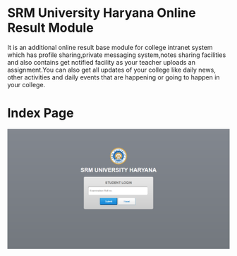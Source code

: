 #  SRM University Haryana Online Result Module
It is an additional online result base module for college intranet system which has profile sharing,private messaging system,notes sharing facilities and also contains get notified facility  as your teacher uploads an assignment.You can also get all updates of your college like daily news, other  activities and daily events that are happening or going to happen in your college.
# Index Page
![Index Page](https://raw.githubusercontent.com/sagunesh/SRM-University-Management-System/master/screenshots/12.png)
